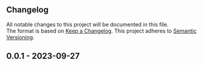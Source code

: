 ## Changelog

All notable changes to this project will be documented in this file. <br/>
The format is based on [Keep a Changelog](https://keepachangelog.com/en/1.0.0/). This project adheres
to [Semantic Versioning](https://semver.org/spec/v2.0.0.html).

## 0.0.1 - 2023-09-27